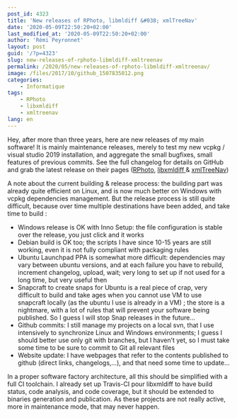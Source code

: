 ```yaml
---
post_id: 4323
title: 'New releases of RPhoto, libmldiff &#038; xmlTreeNav'
date: '2020-05-09T22:50:20+02:00'
last_modified_at: '2020-05-09T22:50:20+02:00'
author: 'Rémi Peyronnet'
layout: post
guid: '/?p=4323'
slug: new-releases-of-rphoto-libmldiff-xmltreenav
permalink: /2020/05/new-releases-of-rphoto-libmldiff-xmltreenav/
image: /files/2017/10/github_1507835012.png
categories:
    - Informatique
tags:
    - RPhoto
    - libxmldiff
    - xmltreenav
lang: en
---
```


Hey, after more than three years, here are new releases of my main software! It is mainly maintenance releases, merely to test my new vcpkg / visual studio 2019 installation, and aggregate the small bugfixes, small features of previous commits. See the full changelog for details on GitHub and grab the latest release on their pages ([RPhoto](/rphoto-en/), [libxmldiff ](/libxmldiff/)&amp; [xmlTreeNav](/xmltreenav-en/))

A note about the current building &amp; release process: the building part was already quite efficient on Linux, and is now much better on Windows with vcpkg dependencies management. But the release process is still quite difficult, because over time multiple destinations have been added, and take time to build :

- Windows release is OK with Inno Setup: the file configuration is stable over the release, you just click and it works
- Debian build is OK too; the scripts I have since 10-15 years are still working, even it is not fully compliant with packaging rules
- Ubuntu Launchpad PPA is somewhat more difficult: dependencies may vary between ubuntu versions, and at each failure you have to rebuild, increment changelog, upload, wait; very long to set up if not used for a long time, but very useful then
- Snapcraft to create snaps for Ubuntu is a real piece of crap, very difficult to build and take ages when you cannot use VM to use snapcraft locally (as the ubuntu I use is already in a VM) ; the store is a nightmare, with a lot of rules that will prevent your software being published. So I guess I will stop Snap releases in the future…
- Github commits: I still manage my projects on a local svn, that I use intensively to synchronize Linux and Windows environments; I guess I should better use only git with branches, but I haven’t yet, so I must take some time to be sure to commit to Git all relevant files
- Website update: I have webpages that refer to the contents published to github (direct links, changelogs,…), and that need some time to update…

In a proper software factory architecture, all this should be simplified with a full CI toolchain. I already set up Travis-CI pour libxmldiff to have build status, code analysis, and code coverage, but it should be extended to binaries generation and publication. As these projects are not really active, more in maintenance mode, that may never happen.